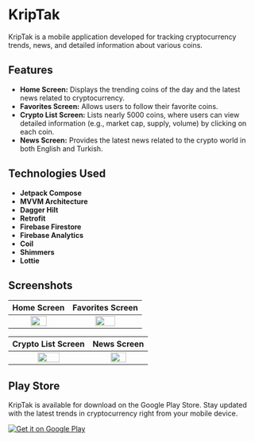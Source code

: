 # KripTak

KripTak is a mobile application developed for tracking cryptocurrency trends, news, and detailed information about various coins.

## Features

- **Home Screen:** Displays the trending coins of the day and the latest news related to cryptocurrency.
- **Favorites Screen:** Allows users to follow their favorite coins.
- **Crypto List Screen:** Lists nearly 5000 coins, where users can view detailed information (e.g., market cap, supply, volume) by clicking on each coin.
- **News Screen:** Provides the latest news related to the crypto world in both English and Turkish.

## Technologies Used

- **Jetpack Compose**
- **MVVM Architecture**
- **Dagger Hilt**
- **Retrofit**
- **Firebase Firestore**
- **Firebase Analytics**
- **Coil**
- **Shimmers**
- **Lottie**

## Screenshots

| Home Screen | Favorites Screen |
|:--:|:--:|
| <img src="https://github.com/user-attachments/assets/02b3e151-7b35-4ab5-bc0a-25a976b40e21" width="55%" height="55%"/> | <img src="https://github.com/user-attachments/assets/e39315d7-a4ae-4ac7-aee0-e6628f27b705" width="55%" height="55%"/> |

| Crypto List Screen | News Screen |
|:--:|:--:|
| <img src="https://github.com/user-attachments/assets/febaed81-d64f-43c4-adc2-09d7fbb35166" width="55%" height="55%"/> | <img src="https://github.com/user-attachments/assets/02031198-5f36-487c-8460-cdf757194083" width="55%" height="55%"/> |

## Play Store

KripTak is available for download on the Google Play Store. Stay updated with the latest trends in cryptocurrency right from your mobile device.

[![Get it on Google Play](https://upload.wikimedia.org/wikipedia/commons/thumb/7/78/Google_Play_Store_badge_EN.svg/256px-Google_Play_Store_badge_EN.svg.png)](https://play.google.com/store/apps/details?id=com.example.kriptak)